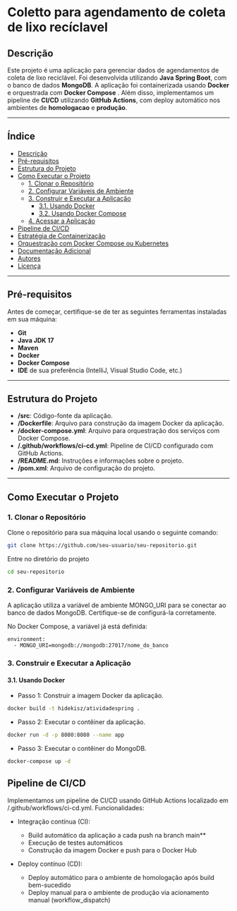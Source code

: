 # Coletto para agendamento de coleta de lixo recíclavel

## Descrição

Este projeto é uma aplicação para gerenciar dados de agendamentos de coleta de lixo reciclável. 
Foi desenvolvida utilizando **Java Spring Boot**, com o banco de dados 
**MongoDB**. A aplicação foi containerizada usando **Docker** e orquestrada com 
**Docker Compose** . Além disso, implementamos um pipeline de 
**CI/CD** utilizando **GitHub Actions**, 
com deploy automático nos ambientes de **homologacao** e **produção**.

---

## Índice

- [Descrição](#descrição)
- [Pré-requisitos](#pré-requisitos)
- [Estrutura do Projeto](#estrutura-do-projeto)
- [Como Executar o Projeto](#como-executar-o-projeto)
    - [1. Clonar o Repositório](#1-clonar-o-repositório)
    - [2. Configurar Variáveis de Ambiente](#2-configurar-variáveis-de-ambiente)
    - [3. Construir e Executar a Aplicação](#3-construir-e-executar-a-aplicação)
        - [3.1. Usando Docker](#31-usando-docker)
        - [3.2. Usando Docker Compose](#32-usando-docker-compose)
    - [4. Acessar a Aplicação](#4-acessar-a-aplicação)
- [Pipeline de CI/CD](#pipeline-de-cicd)
- [Estratégia de Containerização](#estratégia-de-containerização)
- [Orquestração com Docker Compose ou Kubernetes](#orquestração-com-docker-compose-ou-kubernetes)
- [Documentação Adicional](#documentação-adicional)
- [Autores](#autores)
- [Licença](#licença)

---

## Pré-requisitos

Antes de começar, certifique-se de ter as seguintes ferramentas instaladas em sua máquina:

- **Git**
- **Java JDK 17** 
- **Maven**
- **Docker**
- **Docker Compose**
- **IDE** de sua preferência (IntelliJ, Visual Studio Code, etc.)

---

## Estrutura do Projeto

- **/src**: Código-fonte da aplicação.
- **/Dockerfile**: Arquivo para construção da imagem Docker da aplicação.
- **/docker-compose.yml**: Arquivo para orquestração dos serviços com Docker Compose.
- **/.github/workflows/ci-cd.yml**: Pipeline de CI/CD configurado com GitHub Actions.
- **/README.md**: Instruções e informações sobre o projeto.
- **/pom.xml**: Arquivo de configuração do projeto.

---

## Como Executar o Projeto

### 1. Clonar o Repositório

Clone o repositório para sua máquina local usando o seguinte comando:

```bash
git clone https://github.com/seu-usuario/seu-repositorio.git
```
Entre no diretório do projeto
```bash
cd seu-repositorio
```

### 2. Configurar Variáveis de Ambiente
A aplicação utiliza a variável de ambiente MONGO_URI para se conectar ao banco de dados MongoDB. 
Certifique-se de configurá-la corretamente.

No Docker Compose, a variável já está definida:
```
environment:
  - MONGO_URI=mongodb://mongodb:27017/nome_do_banco
```
### 3. Construir e Executar a Aplicação
#### 3.1. Usando Docker
- Passo 1: Construir a imagem Docker da aplicação.
```bash
docker build -t hidekisz/atividadespring .
```
- Passo 2: Executar o contêiner da aplicação.
```bash
docker run -d -p 8080:8080 --name app
```
- Passo 3: Executar o contêiner do MongoDB.
```bash
docker-compose up -d
```

## Pipeline de CI/CD
Implementamos um pipeline de CI/CD usando GitHub Actions localizado em /.github/workflows/ci-cd.yml.
Funcionalidades:
- Integração contínua (CI):
  - Build automático da aplicação a cada push na branch main**
  - Execução de testes automáticos
  - Construção da imagem Docker e push para o Docker Hub

- Deploy contínuo (CD):
    - Deploy automático para o ambiente de homologação após build bem-sucedido
    - Deploy manual para o ambiente de produção via acionamento manual (workflow_dispatch)


